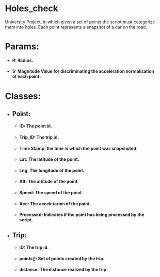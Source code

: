 # Holes_check
University Project, in which given a set of points the script must categorize them into holes. Each point represents a snapshot of a car on the road.

# Params:
- #### R: Radius.
- #### S: Magnitude Value for discriminating the acceleration normalization of each point.

# Classes:
- ## Point:
     - #### ID: The point id.
     - #### Trip_ID: The trip id.
     - #### Time Stamp: the time in which the point was snapshoted.
     - #### Lat: The latitude of the point.
     - #### Lng: The longitude of the point.
     - #### Alt: The altitude of the point.
     - #### Speed: The speed of the point.
     - #### Ace: The acceletarion of the point.
     - #### Processed: Indicates if the point has being processed by the script.
- ## Trip:
     - #### ID: The trip id.
     - #### points[]: Set of points created by the trip.
     - #### distance: The distance realized by the trip.
